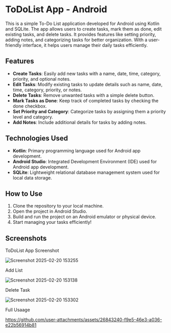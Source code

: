 # ToDoList App - Android



This is a simple To-Do List application developed for Android using Kotlin and SQLite. The app allows users to create tasks, mark them as done, edit existing tasks, and delete tasks. It provides features like setting priority, adding notes, and categorizing tasks for better organization. With a user-friendly interface, it helps users manage their daily tasks efficiently.

## Features
- **Create Tasks**: Easily add new tasks with a name, date, time, category, priority, and optional notes.
- **Edit Tasks**: Modify existing tasks to update details such as name, date, time, category, priority, or notes.
- **Delete Tasks**: Remove unwanted tasks with a simple delete button.
- **Mark Tasks as Done**: Keep track of completed tasks by checking the done checkbox.
- **Set Priority and Category**: Categorize tasks by assigning them a priority level and category.
- **Add Notes**: Include additional details for tasks by adding notes.

## Technologies Used
- **Kotlin**: Primary programming language used for Android app development.
- **Android Studio**: Integrated Development Environment (IDE) used for Android app development.
- **SQLite**: Lightweight relational database management system used for local data storage.

## How to Use
1. Clone the repository to your local machine.
2. Open the project in Android Studio.
3. Build and run the project on an Android emulator or physical device.
4. Start managing your tasks efficiently!

## Screenshots
ToDoList App Screenshot

![Screenshot 2025-02-20 153255](https://github.com/user-attachments/assets/45250d74-c8bd-4709-9d39-a42a685f2816)



Add List


![Screenshot 2025-02-20 153138](https://github.com/user-attachments/assets/f04b8ecd-a321-4c8e-9e1d-ba7602ae86c4)



Delete Task


![Screenshot 2025-02-20 153302](https://github.com/user-attachments/assets/09a375fe-8ea3-4a8d-b5e5-eb5c8f24895c)



Full Usaage


https://github.com/user-attachments/assets/26843240-f9e5-46e3-a036-e22b56914b81


